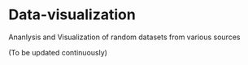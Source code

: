 # Data-visualization
Ananlysis and Visualization of random datasets from various sources 

(To be updated continuously)
